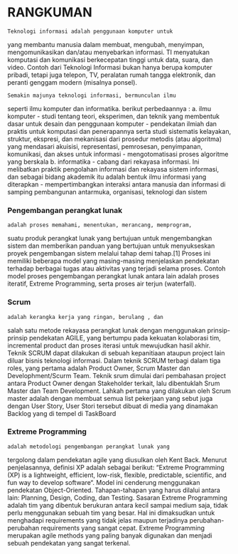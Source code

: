 # RANGKUMAN #

    Teknologi informasi adalah penggunaan komputer untuk
yang membantu manusia dalam membuat, mengubah, menyimpan, mengomunikasikan dan/atau menyebarkan informasi. TI menyatukan komputasi dan komunikasi berkecepatan tinggi untuk data, suara, dan video. Contoh dari Teknologi Informasi bukan hanya berupa komputer pribadi, tetapi juga telepon, TV, peralatan rumah tangga elektronik, dan peranti genggam modern (misalnya ponsel).

    Semakin majunya teknologi informasi, bermunculan ilmu
seperti ilmu komputer dan informatika. berikut perbedaannya :
a. ilmu komputer
    - studi tentang teori, eksperimen, dan teknik yang membentuk dasar untuk desain dan penggunaan komputer
    - pendekatan ilmiah dan praktis untuk komputasi dan penerapannya serta studi sistematis kelayakan, struktur, ekspresi, dan mekanisasi dari prosedur metodis (atau algoritma) yang mendasari akuisisi, representasi, pemrosesan, penyimpanan, komunikasi, dan akses untuk informasi
    - mengotomatisasi proses algoritme yang berskala
b. informatika
    - cabang dari rekayasa informasi. Ini melibatkan praktik pengolahan informasi dan rekayasa sistem informasi, dan sebagai bidang akademik itu adalah bentuk ilmu informasi yang diterapkan
    - mempertimbangkan interaksi antara manusia dan informasi di samping pembangunan antarmuka, organisasi, teknologi dan sistem

### Pengembangan perangkat lunak ###

    adalah proses memahami, menentukan, merancang, memprogram,
suatu produk perangkat lunak yang bertujuan untuk mengembangkan sistem dan memberikan panduan yang bertujuan untuk menyukseskan proyek pengembangan sistem melalui tahap demi tahap.[1] Proses ini memiliki beberapa model yang masing-masing menjelaskan pendekatan terhadap berbagai tugas atau aktivitas yang terjadi selama proses. Contoh model proses pengembangan perangkat lunak antara lain adalah proses iteratif, Extreme Programming, serta proses air terjun (waterfall).

### Scrum ###

    adalah kerangka kerja yang ringan, berulang , dan
salah satu metode rekayasa perangkat lunak dengan menggunakan prinsip-prinsip pendekatan AGILE, yang bertumpu pada kekuatan kolaborasi tim, incremental product dan proses iterasi untuk mewujudkan hasil akhir.
Teknik SCRUM dapat dilakukan di sebuah kepanitiaan ataupun project lain diluar bisnis teknologi informasi. Dalam teknik SCRUM terbagi dalam tiga roles, yang pertama adalah Product Owner, Scrum Master dan Develophment/Scurm Team. 
Teknik srum dimulai dari pembahasan project antara Product Owner dengan Stakeholder terkait, lalu dibentuklah Srum Master dan Team Development. Lahkah pertama yang dilakukan oleh Scrum master adalah dengan membuat semua list pekerjaan yang sebut juga dengan User Story, User Stori tersebut dibuat di media yang dinamakan Backlog yang di tempel di TaskBoard


### Extreme Programming ###

    adalah metodologi pengembangan perangkat lunak yang
tergolong dalam pendekatan agile yang diusulkan oleh Kent Back. Menurut penjelasannya, definisi XP adalah sebagai berikut: “Extreme Programming (XP) is a lightweight, efficient, low-risk, flexible, predictable, scientific, and fun way to develop software“. Model ini cenderung menggunakan pendekatan Object-Oriented. Tahapan-tahapan yang harus dilalui antara lain: Planning, Design, Coding, dan Testing. Sasaran Extreme Programming adalah tim yang dibentuk berukuran antara kecil sampai medium saja, tidak perlu menggunakan sebuah tim yang besar. Hal ini dimaksudkan untuk menghadapi requirements yang tidak jelas maupun terjadinya perubahan-perubahan requirements yang sangat cepat. Extreme Programming merupakan agile methods yang paling banyak digunakan dan menjadi sebuah pendekatan yang sangat terkenal.
